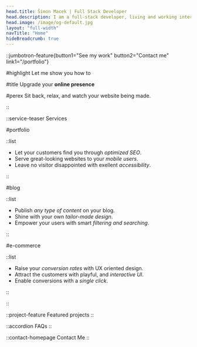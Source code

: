 ```yaml
---
head.title: Šimon Macek | Full Stack Developer
head.description: I am a full-stack developer, living and working internationally. I build websites for individuals and small businesses.
head.image: /image/og-default.jpg
layout: "full-width"
navTitle: "Home"
hideBreadcrumb: true
---
```


::jumbotron-feature{button1="See my work" button2="Contact me" link1="/portfolio"}

#highlight
Let me show you how to

#title
Upgrade your **online presence**

#perex
Sit back, relax, and watch your website being made.

::

::service-teaser
Services

#portfolio

::list

- Let your customers find you through _optimized SEO_.
- Serve great-looking websites to your _mobile users_.
- Leave no visitor disappointed with exellent _accessibility_.

::

#blog

::list

- Publish _any type of content_ on your blog.
- Shine with your own _tailor-made design_.
- Empower your users with smart _filtering and searching_.

::

#e-commerce

::list

- Raise your _conversion rates_ with UX oriented design.
- Attract the customers with playful, and _interactive UI_.
- Enable conversions with a _single click_.

::

::

::project-feature
Featured projects
::

::accordion
FAQs
::

::contact-homepage
Contact Me
::
